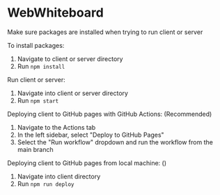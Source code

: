 # WebWhiteboard

Make sure packages are installed when trying to run client or server

To install packages:

1. Navigate to client or server directory
2. Run ```npm install```

Run client or server:

1. Navigate into client or server directory
2. Run ```npm start```

Deploying client to GitHub pages with GitHub Actions: (Recommended)

1. Navigate to the Actions tab
2. In the left sidebar, select "Deploy to GitHub Pages"
3. Select the "Run workflow" dropdown and run the workflow from the main branch

Deploying client to GitHub pages from local machine: ()

1. Navigate into client directory
2. Run ```npm run deploy```
